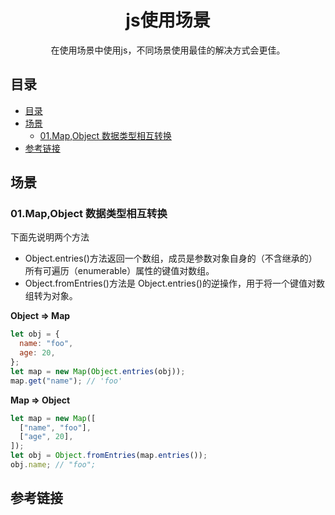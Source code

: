 <div align="center">
  <h1>js使用场景</h1>
  <p>在使用场景中使用js，不同场景使用最佳的解决方式会更佳。</p>
</div>

## 目录

- [目录](#目录)
- [场景](#场景)
  - [01.Map,Object 数据类型相互转换](#01mapobject-数据类型相互转换)
- [参考链接](#参考链接)

## 场景

### 01.Map,Object 数据类型相互转换

下面先说明两个方法

- Object.entries()方法返回一个数组，成员是参数对象自身的（不含继承的）所有可遍历（enumerable）属性的键值对数组。
- Object.fromEntries()方法是 Object.entries()的逆操作，用于将一个键值对数组转为对象。

**Object => Map**

```js
let obj = {
  name: "foo",
  age: 20,
};
let map = new Map(Object.entries(obj));
map.get("name"); // 'foo'
```

**Map => Object**

```js
let map = new Map([
  ["name", "foo"],
  ["age", 20],
]);
let obj = Object.fromEntries(map.entries());
obj.name; // "foo";
```

## 参考链接
